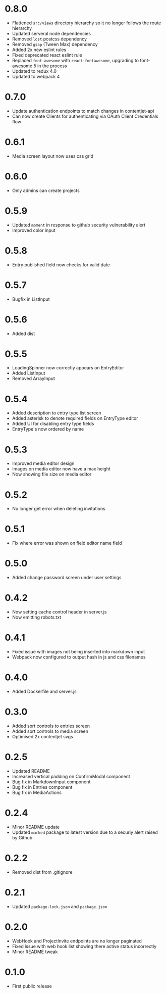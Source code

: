 # 0.8.0
* Flattened `src/views` directory hierarchy so it no longer follows the route hierarchy
* Updated serveral node dependencies
* Removed `lost` postcss dependency
* Removed `gsap` (Tween Max) dependency
* Added 2x new eslint rules
* Fixed deprecated react eslint rule
* Replaced `font-awesome` with `react-fontawesome`, upgrading to font-awesome 5 in the process
* Updated to redux 4.0
* Updated to webpack 4

# 0.7.0
* Update authentication endpoints to match changes in contentjet-api
* Can now create Clients for authenticating via OAuth Client Credentials flow

# 0.6.1
* Media screen layout now uses css grid

# 0.6.0
* Only admins can create projects

# 0.5.9
* Updated `moment` in response to github security vulnerability alert
* Improved color input

# 0.5.8
* Entry published field now checks for valid date

# 0.5.7
* Bugfix in ListInput

# 0.5.6
* Added dist

# 0.5.5
* LoadingSpinner now correctly appears on EntryEditor
* Added ListInput
* Removed ArrayInput

# 0.5.4
* Added description to entry type list screen
* Added asterisk to denote required fields on EntryType editor
* Added UI for disabling entry type fields
* EntryType's now ordered by name

# 0.5.3
* Improved media editor design
* Images on media editor now have a max height
* Now showing file size on media editor

# 0.5.2
* No longer get error when deleting invitations

# 0.5.1
* Fix where error was shown on field editor name field

# 0.5.0
* Added change password screen under user settings

# 0.4.2
* Now setting cache control header in server.js
* Now emitting robots.txt

# 0.4.1
* Fixed issue with images not being inserted into markdown input
* Webpack now configured to output hash in js and css filenames

# 0.4.0
* Added Dockerfile and server.js

# 0.3.0
* Added sort controls to entries screen
* Added sort controls to media screen
* Optimised 2x contentjet svgs

# 0.2.5
* Updated README
* Increased vertical padding on ConfirmModal component
* Bug fix in MarkdownInput component
* Bug fix in Entries component
* Bug fix in MediaActions

# 0.2.4
* Minor README update
* Updated `marked` package to latest version due to a securiy alert raised by Github

# 0.2.2
* Removed dist from .gitignore

# 0.2.1
* Updated `package-lock.json` and `package.json`

# 0.2.0
* WebHook and ProjectInvite endpoints are no longer paginated
* Fixed issue with web hook list showing there active status incorrectly
* Minor README tweak

# 0.1.0
* First public release
